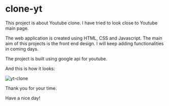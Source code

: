 # clone-yt

This project is about Youtube clone. I have tried to look close to Youtube main page. 

The web application is created using HTML, CSS and Javascript. The main aim of this projects is the front end design. I will keep adding functionalities in coming days. 

The project is built using google api for youtube. 

And this is how it looks:

![yt-clone](https://user-images.githubusercontent.com/51265433/159785930-effad0fb-db8e-4924-ac2f-9233abf1d023.png)

Thank you for your time. 

Have a nice day!
